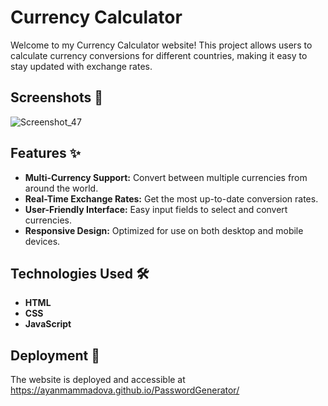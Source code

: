 
# Currency Calculator

Welcome to my Currency Calculator website! This project allows users to calculate currency conversions for different countries, making it easy to stay updated with exchange rates.

## Screenshots 📸

![Screenshot_47](https://github.com/user-attachments/assets/094d4e42-a442-4098-a303-1909e870e1f9)



## Features ✨

- **Multi-Currency Support:** Convert between multiple currencies from around the world.
- **Real-Time Exchange Rates:** Get the most up-to-date conversion rates.
- **User-Friendly Interface:** Easy input fields to select and convert currencies.
- **Responsive Design:** Optimized for use on both desktop and mobile devices.

## Technologies Used 🛠️

- **HTML**
- **CSS**
- **JavaScript**

## Deployment 🚀

The website is deployed and accessible at https://ayanmammadova.github.io/PasswordGenerator/

